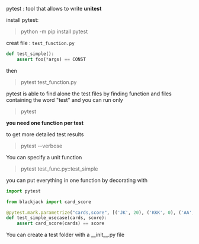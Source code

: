 pytest : tool that allows to write **unitest**


install pytest:
> python -m pip install pytest

creat file : `test_function.py`
```python
def test_simple():
    assert foo(*args) == CONST
```

then
> pytest test_function.py

pytest is able to find alone the test files by finding function and files containing the word "test" and you can run only
> pytest

**you need one function per test**

to get more detailed test results
> pytest --verbose

You can specify a unit function
> pytest test_func.py::test_simple


you can put everything in one function by decorating with

```python
import pytest

from blackjack import card_score

@pytest.mark.parametrize("cards,score", [('JK', 20), ('KKK', 0), ('AA', 12), ('AK', 21)])
def test_simple_usecase(cards, score):
    assert card_score(cards) == score
```

You can create a test folder with a \_\_init__.py file